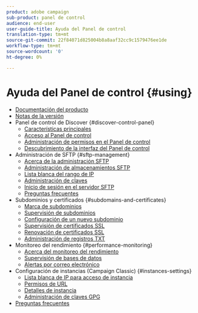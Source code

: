 ```yaml
---
product: adobe campaign
sub-product: panel de control
audience: end-user
user-guide-title: Ayuda del Panel de control
translation-type: tm+mt
source-git-commit: 22f84071d825004b8a8aaf32cc9c1579476ee1de
workflow-type: tm+mt
source-wordcount: '0'
ht-degree: 0%

---
```



# Ayuda del Panel de control {#using}

+ [Documentación del producto](control-panel-home.md)
+ [Notas de la versión](release-notes.md)
+ Panel de control de Discover {#discover-control-panel}
   + [Características principales](discover/using/key-features.md)
   + [Acceso al Panel de control](discover/using/accessing-control-panel.md)
   + [Administración de permisos en el Panel de control](discover/using/managing-permissions.md)
   + [Descubrimiento de la interfaz del Panel de control](discover/using/discovering-the-interface.md)
+ Administración de SFTP {#sftp-management}
   + [Acerca de la administración SFTP](sftp/using/about-sftp-management.md)
   + [Administración de almacenamientos SFTP](sftp/using/sftp-storage-management.md)
   + [Lista blanca del rango de IP](sftp/using/ip-range-whitelisting.md)
   + [Administración de claves](sftp/using/key-management.md)
   + [Inicio de sesión en el servidor SFTP](sftp/using/logging-into-sftp-server.md)
   + [Preguntas frecuentes](sftp/using/common-questions.md)
+ Subdominios y certificados {#subdomains-and-certificates}
   + [Marca de subdominios](subdomains-certificates/using/subdomains-branding.md)
   + [Supervisión de subdominios](subdomains-certificates/using/monitoring-subdomains.md)
   + [Configuración de un nuevo subdominio](subdomains-certificates/using/setting-up-new-subdomain.md)
   + [Supervisión de certificados SSL](subdomains-certificates/using/monitoring-ssl-certificates.md)
   + [Renovación de certificados SSL](subdomains-certificates/using/renewing-subdomain-certificate.md)
   + [Administración de registros TXT](subdomains-certificates/using/managing-txt-records.md)
+ Monitoreo del rendimiento {#performance-monitoring}
   + [Acerca del monitoreo del rendimiento](performance-monitoring/using/about-performance-monitoring.md)
   + [Supervisión de bases de datos](performance-monitoring/using/database-monitoring.md)
   + [Alertas por correo electrónico](performance-monitoring/using/email-alerting.md)
+ Configuración de instancias (Campaign Classic) {#instances-settings}
   + [Lista blanca de IP para acceso de instancia](instances-settings/using/ip-whitelisting-instance-access.md)
   + [Permisos de URL](instances-settings/using/url-permissions.md)
   + [Detalles de instancia](instances-settings/using/instance-details.md)
   + [Administración de claves GPG](instances-settings/using/gpg-keys-management.md)
+ [Preguntas frecuentes](faq.md)
